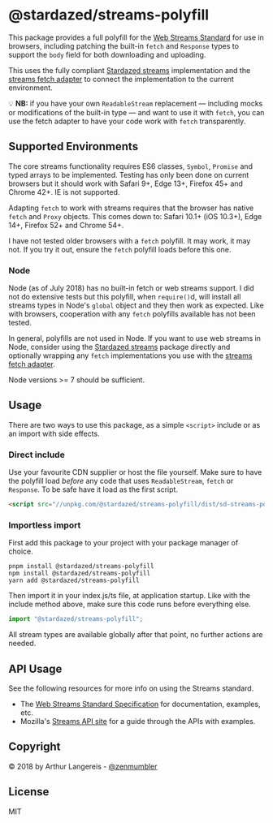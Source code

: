 @stardazed/streams-polyfill
===========================
This package provides a full polyfill for the [Web Streams Standard](https://streams.spec.whatwg.org)
for use in browsers, including patching the built-in `fetch` and `Response` types
to support the `body` field for both downloading and uploading.

This uses the fully compliant [Stardazed streams](https://www.npmjs.com/package/@stardazed/streams)
implementation and the [streams fetch adapter](https://www.npmjs.com/package/@stardazed/streams-fetch-adapter)
to connect the implementation to the current environment.

💡 **NB:** if you have your own `ReadableStream` replacement — including mocks or modifications
of the built-in type — and want to use it with `fetch`, you can use the fetch adapter
to have your code work with `fetch` transparently.

Supported Environments
----------------------
The core streams functionality requires ES6 classes, `Symbol`, `Promise` and
typed arrays to be implemented. Testing has only been done on current browsers but it
should work with Safari 9+, Edge 13+, Firefox 45+ and Chrome 42+. IE is not supported.

Adapting `fetch` to work with streams requires that the browser has native `fetch` and
`Proxy` objects. This comes down to: Safari 10.1+ (iOS 10.3+), Edge 14+, Firefox 52+
and Chrome 54+.

I have not tested older browsers with a `fetch` polyfill. It may work, it may not.
If you try it out, ensure the `fetch` polyfill loads before this one.

### Node
Node (as of July 2018) has no built-in fetch or web streams support. I did not do extensive
tests but this polyfill, when `require()`d, will install all streams types in Node's
`global` object and they then work as expected. Like with browsers, cooperation with any
`fetch` polyfills available has not been tested.

In general, polyfills are not used in Node. If you want to use web streams in Node, consider
using the [Stardazed streams](https://www.npmjs.com/package/@stardazed/streams)
package directly and optionally wrapping any `fetch` implementations you use with the
[streams fetch adapter](https://www.npmjs.com/package/@stardazed/streams-fetch-adapter).

Node versions >= 7 should be sufficient.

Usage
-----
There are two ways to use this package, as a simple `<script>` include or as an import
with side effects.

### Direct include
Use your favourite CDN supplier or host the file yourself. Make sure to have the polyfill
load _before_ any code that uses `ReadableStream`, `fetch` or `Response`. To be safe have
it load as the first script.

```html
<script src="//unpkg.com/@stardazed/streams-polyfill/dist/sd-streams-polyfill.min.js"></script>
```

### Importless import
First add this package to your project with your package manager of choice.

```
pnpm install @stardazed/streams-polyfill
npm install @stardazed/streams-polyfill
yarn add @stardazed/streams-polyfill
```

Then import it in your index.js/ts file, at application startup. Like with the include
method above, make sure this code runs before everything else.

```js
import "@stardazed/streams-polyfill";
```

All stream types are available globally after that point, no further actions are needed.

API Usage
---------
See the following resources for more info on using the Streams standard.

* The [Web Streams Standard Specification](https://streams.spec.whatwg.org) for documentation,
examples, etc.
* Mozilla's [Streams API site](https://developer.mozilla.org/en-US/docs/Web/API/Streams_API)
for a guide through the APIs with examples.


Copyright
---------
© 2018 by Arthur Langereis - [@zenmumbler](https://twitter.com/zenmumbler)

License
-------
MIT
